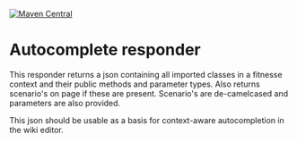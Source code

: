  [![Maven Central](https://img.shields.io/maven-central/v/com.github.tcnh/fitnesse-autocomplete-responder.svg?maxAge=86400)](https://mvnrepository.com/artifact/com.github.tcnh/fitnesse-autocomplete-responder)
# Autocomplete responder
This responder returns a json containing all imported classes in a fitnesse context and their public methods and parameter types.
Also returns scenario's on page if these are present. Scenario's are de-camelcased and parameters are also provided.

This json should be usable as a basis for context-aware autocompletion in the wiki editor.

